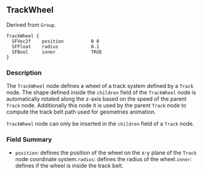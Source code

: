 ## TrackWheel

Derived from `Group`.


```
TrackWheel {
  SFVec2f    position          0 0
  SFFloat    radius            0.1
  SFBool     inner             TRUE
}
```

### Description

The `TrackWheel` node defines a wheel of a track system defined by a `Track`
node. The shape defined inside the `children` field of the `TrackWheel` node is
automatically rotated along the z-axis based on the speed of the parent `Track`
node. Additionally this node it is used by the parent `Track` node to compute
the track belt path used for geometries animation.

`TrackWheel` node can only be inserted in the `children` field of a `Track`
node.

### Field Summary

- `position`: defines the position of the wheel on the x-y plane of the `Track` node coordinate system.`radius`: defines the radius of the wheel.`inner`: defines if the wheel is inside the track belt.

